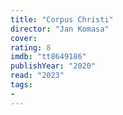 ```yaml
---
title: "Corpus Christi"
director: "Jan Komasa"
cover: 
rating: 8
imdb: "tt8649186"
publishYear: "2020"
read: "2023"
tags:
- 
---
```

